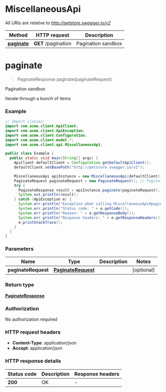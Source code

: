 # MiscellaneousApi

All URIs are relative to *http://petstore.swagger.io/v2*

| Method | HTTP request | Description |
|------------- | ------------- | -------------|
| [**paginate**](MiscellaneousApi.md#paginate) | **GET** /pagination | Pagination sandbox |


<a name="paginate"></a>
# **paginate**
> PaginateResponse paginate(paginateRequest)

Pagination sandbox

Iterate through a bunch of items

### Example
```java
// Import classes:
import com.acme.client.ApiClient;
import com.acme.client.ApiException;
import com.acme.client.Configuration;
import com.acme.client.model.*;
import com.acme.client.api.MiscellaneousApi;

public class Example {
  public static void main(String[] args) {
    ApiClient defaultClient = Configuration.getDefaultApiClient();
    defaultClient.setBasePath("http://petstore.swagger.io/v2");

    MiscellaneousApi apiInstance = new MiscellaneousApi(defaultClient);
    PaginateRequest paginateRequest = new PaginateRequest(); // PaginateRequest | 
    try {
      PaginateResponse result = apiInstance.paginate(paginateRequest);
      System.out.println(result);
    } catch (ApiException e) {
      System.err.println("Exception when calling MiscellaneousApi#paginate");
      System.err.println("Status code: " + e.getCode());
      System.err.println("Reason: " + e.getResponseBody());
      System.err.println("Response headers: " + e.getResponseHeaders());
      e.printStackTrace();
    }
  }
}
```

### Parameters

| Name | Type | Description  | Notes |
|------------- | ------------- | ------------- | -------------|
| **paginateRequest** | [**PaginateRequest**](PaginateRequest.md)|  | [optional] |

### Return type

[**PaginateResponse**](PaginateResponse.md)

### Authorization

No authorization required

### HTTP request headers

 - **Content-Type**: application/json
 - **Accept**: application/json

### HTTP response details
| Status code | Description | Response headers |
|-------------|-------------|------------------|
| **200** | OK |  -  |

